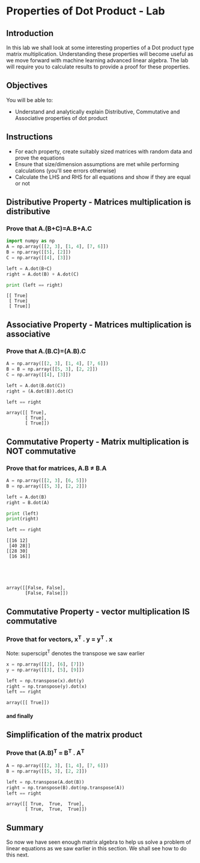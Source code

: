 
# Properties of Dot Product - Lab

## Introduction

In this lab we shall look at some interesting properties of a Dot product type matrix multiplication. Understanding these properties will become useful as we move forward with machine learning advanced linear algebra. The lab will require you to calculate results to provide a proof for these properties.

## Objectives
You will be able to:
* Understand and analytically explain Distributive, Commutative and Associative properties of dot product

## Instructions

* For each property, create suitably sized matrices with random data and prove the equations 
* Ensure that size/dimension assumptions are met while performing calculations (you'll see errors otherwise)
* Calculate the LHS and RHS for all equations and show if they are equal or not

## Distributive Property - Matrices multiplication is distributive
### Prove that A.(B+C)=A.B+A.C


```python
import numpy as np
A = np.array([[2, 3], [1, 4], [7, 6]])
B = np.array([[5], [2]])
C = np.array([[4], [3]])

left = A.dot(B+C)
right = A.dot(B) + A.dot(C)

print (left == right)
```

    [[ True]
     [ True]
     [ True]]


## Associative Property - Matrices multiplication is associative
### Prove that A.(B.C)=(A.B).C


```python
A = np.array([[2, 3], [1, 4], [7, 6]])
B = B = np.array([[5, 3], [2, 2]])
C = np.array([[4], [3]])

left = A.dot(B.dot(C))
right = (A.dot(B)).dot(C)

left == right
```




    array([[ True],
           [ True],
           [ True]])



## Commutative Property - Matrix multiplication is NOT commutative
### Prove that for matrices, A.B ≠ B.A


```python
A = np.array([[2, 3], [6, 5]])
B = np.array([[5, 3], [2, 2]])

left = A.dot(B)
right = B.dot(A)

print (left)
print(right)

left == right
```

    [[16 12]
     [40 28]]
    [[28 30]
     [16 16]]





    array([[False, False],
           [False, False]])



## Commutative Property -  vector multiplication IS commutative
### Prove that for vectors, x<sup>T</sup> . y = y<sup>T</sup> . x
Note: superscipt<sup>T</sup> denotes the transpose we saw earlier


```python
x = np.array([[2], [6], [7]])
y = np.array([[3], [5], [9]])

left = np.transpose(x).dot(y)
right = np.transpose(y).dot(x)
left == right
```




    array([[ True]])



#### and finally 
## Simplification of the matrix product
### Prove that  (A.B)<sup>T</sup> = B<sup>T</sup> . A<sup>T</sup>


```python
A = np.array([[2, 3], [1, 4], [7, 6]])
B = np.array([[5, 3], [2, 2]])

left = np.transpose(A.dot(B))
right = np.transpose(B).dot(np.transpose(A))
left == right
```




    array([[ True,  True,  True],
           [ True,  True,  True]])



## Summary 

So now we have seen enough matrix algebra to help us solve a problem of linear equations as we saw earlier in this section. We shall see how to do this next. 
